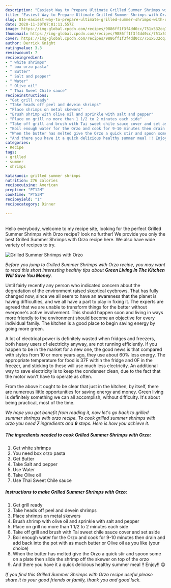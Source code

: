 ```yaml
---
description: "Easiest Way to Prepare Ultimate Grilled Summer Shrimps with Orzo"
title: "Easiest Way to Prepare Ultimate Grilled Summer Shrimps with Orzo"
slug: 816-easiest-way-to-prepare-ultimate-grilled-summer-shrimps-with-orzo
date: 2020-11-30T07:01:11.557Z
image: https://img-global.cpcdn.com/recipes/9886ff1f3f4dd0cc/751x532cq70/grilled-summer-shrimps-with-orzo-recipe-main-photo.jpg
thumbnail: https://img-global.cpcdn.com/recipes/9886ff1f3f4dd0cc/751x532cq70/grilled-summer-shrimps-with-orzo-recipe-main-photo.jpg
cover: https://img-global.cpcdn.com/recipes/9886ff1f3f4dd0cc/751x532cq70/grilled-summer-shrimps-with-orzo-recipe-main-photo.jpg
author: Derrick Knight
ratingvalue: 3.3
reviewcount: 7
recipeingredient:
- " white shrimps"
- " box orzo pasta"
- " Butter"
- " Salt and pepper"
- " Water"
- " Olive oil"
- " Thai Sweet Chile sauce"
recipeinstructions:
- "Get grill ready"
- "Take heads off peel and devein shrimps"
- "Place shrimps on metal skewers"
- "Brush shrimp with olive oil and sprinkle with salt and pepper"
- "Place on grill no more than 1 1/2 to 2 minutes each side"
- "Take off grill and brush with Tai sweet chile sauce cover and set aside"
- "Boil enough water for the Orzo and cook for 9-10 minutes then drain and add back into the pot with as much butter or Olive oil as you like (your choice)"
- "When the butter has melted give the Orzo a quick stir and spoon some on a plate then slide the shrimp off the skewer on top of the orzo"
- "And there you have it a quick delicious healthy summer meal !! Enjoy!! 😋"
categories:
- Recipe
tags:
- grilled
- summer
- shrimps

katakunci: grilled summer shrimps 
nutrition: 276 calories
recipecuisine: American
preptime: "PT12M"
cooktime: "PT53M"
recipeyield: "1"
recipecategory: Dinner

---
```

<br>
Hello everybody, welcome to my recipe site, looking for the perfect Grilled Summer Shrimps with Orzo recipe? look no further! We provide you only the best Grilled Summer Shrimps with Orzo recipe here. We also have wide variety of recipes to try.
<br>


![Grilled Summer Shrimps with Orzo](https://img-global.cpcdn.com/recipes/9886ff1f3f4dd0cc/751x532cq70/grilled-summer-shrimps-with-orzo-recipe-main-photo.jpg)

<i>Before you jump to Grilled Summer Shrimps with Orzo recipe, you may want to read this short interesting healthy tips about 
<strong>Green Living In The Kitchen Will Save You Money</strong>.</i>
</br>

Until fairly recently any person who indicated concern about the degradation of the environment raised skeptical eyebrows. That has fully changed now, since we all seem to have an awareness that the planet is having difficulties, and we all have a part to play in fixing it. The experts are agreed that we are unable to transform things for the better without everyone's active involvement. This should happen soon and living in ways more friendly to the environment should become an objective for every individual family. The kitchen is a good place to begin saving energy by going more green.

A lot of electrical power is definitely wasted when fridges and freezers, both heavy users of electricity anyway, are not running efficiently. If you happen to be in the market for a new one, the good news is that compared with styles from 10 or more years ago, they use about 60% less energy. The appropriate temperature for food is 37F within the fridge and 0F in the freezer, and sticking to these will use much less electricity. An additional way to save electricity is to keep the condenser clean, due to the fact that the motor won't have to operate as often.

From the above it ought to be clear that just in the kitchen, by itself, there are numerous little opportunities for saving energy and money. Green living is definitely something we can all accomplish, without difficulty. It's about being practical, most of the time.


<i>We hope you got benefit from reading it, now let's go back to grilled summer shrimps with orzo recipe. To cook grilled summer shrimps with orzo you need <strong>7</strong> ingredients and <strong>9</strong> steps. Here is how you achieve it.
</i>

##### The ingredients needed to cook Grilled Summer Shrimps with Orzo:

1. Get  white shrimps
1. You need  box orzo pasta
1. Get  Butter
1. Take  Salt and pepper
1. Use  Water
1. Take  Olive oil
1. Use  Thai Sweet Chile sauce


##### Instructions to make Grilled Summer Shrimps with Orzo:

1. Get grill ready
1. Take heads off peel and devein shrimps
1. Place shrimps on metal skewers
1. Brush shrimp with olive oil and sprinkle with salt and pepper
1. Place on grill no more than 1 1/2 to 2 minutes each side
1. Take off grill and brush with Tai sweet chile sauce cover and set aside
1. Boil enough water for the Orzo and cook for 9-10 minutes then drain and add back into the pot with as much butter or Olive oil as you like (your choice)
1. When the butter has melted give the Orzo a quick stir and spoon some on a plate then slide the shrimp off the skewer on top of the orzo
1. And there you have it a quick delicious healthy summer meal !! Enjoy!! 😋


<i>If you find this Grilled Summer Shrimps with Orzo recipe useful please share it to your good friends or family, thank you and good luck.</i>
